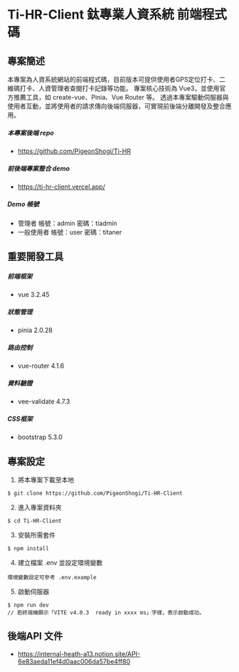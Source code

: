 # Ti-HR-Client 鈦專業人資系統 前端程式碼
## 專案簡述
本專案為人資系統網站的前端程式碼，目前版本可提供使用者GPS定位打卡、二維碼打卡、人資管理者查閱打卡記錄等功能。
專案核心技術為 Vue3，並使用官方推薦工具，如 create-vue、Pinia、Vue Router 等。
透過本專案驅動伺服器與使用者互動，並將使用者的請求傳向後端伺服器，可實現前後端分離開發及整合應用。
##### 本專案後端 repo
* https://github.com/PigeonShogi/Ti-HR
##### 前後端專案整合 demo
* https://ti-hr-client.vercel.app/
##### Demo 帳號
* 管理者
  帳號：admin
  密碼：tiadmin
* 一般使用者
  帳號：user
  密碼：titaner
## 重要開發工具
##### 前端框架
* vue 3.2.45
##### 狀態管理
* pinia 2.0.28
##### 路由控制
* vue-router 4.1.6
##### 資料驗證
* vee-validate 4.7.3
##### CSS框架
* bootstrap 5.3.0

## 專案設定
1. 將本專案下載至本地
```
$ git clone https://github.com/PigeonShogi/Ti-HR-Client
```
2. 進入專案資料夾
```
$ cd Ti-HR-Client
```
3. 安裝所需套件
```
$ npm install
```
4. 建立檔案 .env 並設定環境變數
```
環境變數設定可參考 .env.example
```
5. 啟動伺服器 
```
$ npm run dev
// 若終端機顯示「VITE v4.0.3  ready in xxxx ms」字樣，表示啟動成功。
```
## 後端API 文件
* https://internal-heath-a13.notion.site/API-6e83aeda11ef4d0aac006da57be4ff80